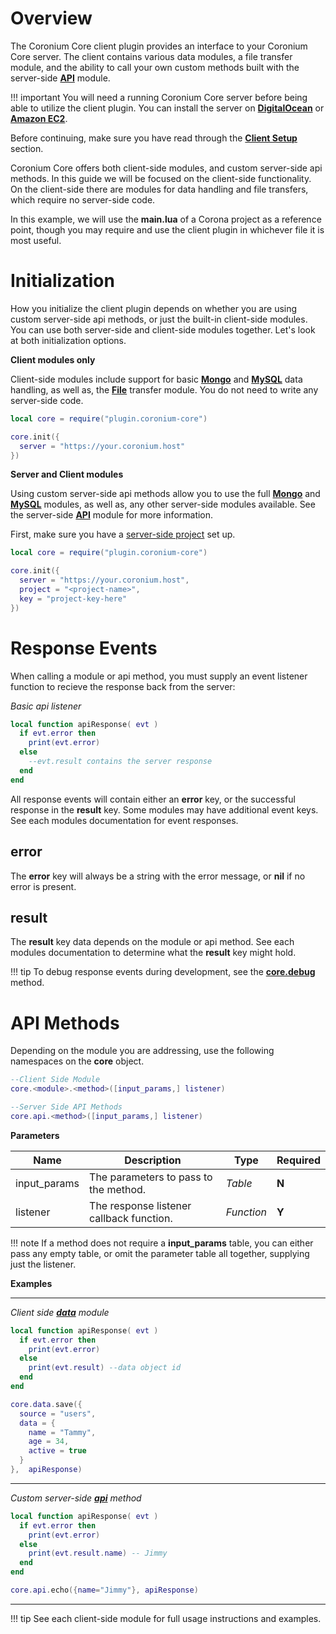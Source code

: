 # Overview

The Coronium Core client plugin provides an interface to your Coronium Core server. The client contains various data modules, a file transfer module, and the ability to call your own custom methods built with the server-side __[API]()__ module.

!!! important
    You will need a running Coronium Core server before being able to utilize the client plugin. You can install the server on __[DigitalOcean]()__ or __[Amazon EC2]()__.

Before continuing, make sure you have read through the __[Client Setup](/client-setup/)__ section.

Coronium Core offers both client-side modules, and custom server-side api methods. In this guide we will be focused on the client-side functionality. On the client-side there are modules for data handling and file transfers, which require no server-side code.

In this example, we will use the __main.lua__ of a Corona project as a reference point, though you may require and use the client plugin in whichever file it is most useful.

# Initialization

How you initialize the client plugin depends on whether you are using custom server-side api methods, or just the built-in client-side modules. You can use both server-side and client-side modules together. Let's look at both initialization options.

__Client modules only__

Client-side modules include support for basic __[Mongo]()__ and __[MySQL]()__ data handling, as well as, the __[File]()__ transfer module. You do not need to write any server-side code.

```lua
local core = require("plugin.coronium-core")

core.init({
  server = "https://your.coronium.host"
})

```

__Server and Client modules__

Using custom server-side api methods allow you to use the full __[Mongo]()__ and __[MySQL]()__ modules, as well as, any other server-side modules available. See the server-side __[API](/server-modules/api/)__ module for more information.

First, make sure you have a [server-side project](/server-modules/api/) set up. 

```lua
local core = require("plugin.coronium-core")

core.init({
  server = "https://your.coronium.host",
  project = "<project-name>",
  key = "project-key-here"
})
```

# Response Events

When calling a module or api method, you must supply an event listener function to recieve the response back from the server:

_Basic api listener_

```lua
local function apiResponse( evt )
  if evt.error then
    print(evt.error)
  else
    --evt.result contains the server response
  end
end
```

All response events will contain either an __error__ key, or the successful response in the __result__ key. Some modules may have additional event keys. See each modules documentation for event responses.

## error

The __error__ key will always be a string with the error message, or __nil__ if no error is present. 

## result

The __result__ key data depends on the module or api method. See each modules documentation to determine what the __result__ key might hold.

!!! tip
    To debug response events during development, see the __[core.debug](/client-module/core/#debug)__ method.

# API Methods

Depending on the module you are addressing, use the following namespaces on the __core__ object.

```lua
--Client Side Module
core.<module>.<method>([input_params,] listener)

--Server Side API Methods
core.api.<method>([input_params,] listener)
```

__Parameters__

|Name|Description|Type|Required|
|----|-----------|----|--------|
|input_params|The parameters to pass to the method.|_Table_|__N__|
|listener|The response listener callback function.|_Function_|__Y__|

!!! note
    If a method does not require a __input_params__ table, you can either pass any empty table, or omit the parameter table all together, supplying just the listener.

__Examples__

---

_Client side __[data](/client-module/data/)__ module_

```lua
local function apiResponse( evt )
  if evt.error then
    print(evt.error)
  else
    print(evt.result) --data object id
  end
end

core.data.save({
  source = "users",
  data = {
    name = "Tammy",
    age = 34,
    active = true
  }
},  apiResponse)
```

---

_Custom server-side __[api](/server-modules/api/)__ method_

```lua
local function apiResponse( evt )
  if evt.error then
    print(evt.error)
  else
    print(evt.result.name) -- Jimmy
  end
end

core.api.echo({name="Jimmy"}, apiResponse)
```

---

!!! tip
    See each client-side module for full usage instructions and examples.